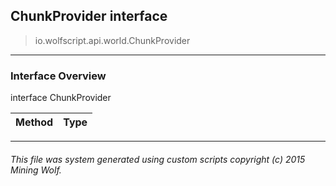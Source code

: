 ## ChunkProvider __interface__

>io.wolfscript.api.world.ChunkProvider

---

### Interface Overview

interface ChunkProvider

Method | Type   
--- | :--- 



---



###### This file was system generated using custom scripts copyright (c) 2015 Mining Wolf.
	

